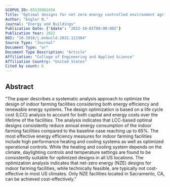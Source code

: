 ```yaml
---
SCOPUS_ID: 85135962434
Title: "Optimal designs for net zero energy controlled environment agriculture facilities"
Author: "Engler N."
Journal: "Energy and Buildings"
Publication Date: {'$date': '2022-10-01T00:00:00Z'}
Publication Year: 2022
DOI: "10.1016/j.enbuild.2022.112364"
Source Type: "Journal"
Document Type: "ar"
Document Type Description: "Article"
Affiliation: "College of Engineering and Applied Science"
Affiliation Country: "United States"
Cited by count: 6
---
```


## Abstract
"The paper describes a systematic analysis approach to optimize the design of indoor farming facilities considering both energy efficiency and renewable energy systems. The design optimization is based on a life cycle cost (LCC) analysis to account for both capital and energy costs over the lifetime of the facilities. The analysis indicates that LCC-based optimal designs consistently reduce annual energy consumption of the indoor farming facilities compared to the baseline case reaching up to 65%. The most effective energy efficiency measures for indoor farming facilities include high performance heating and cooling systems as well as optimized operational controls. While the heating and cooling system depends on the climate, daylighting controls and temperature settings are found to be consistently suitable for optimized designs in all US locations. The optimization analysis indicates that net-zero energy (NZE) designs for indoor farming facilities, while technically feasible, are typically not cost-effective in most US climates. Only NZE facilities located in Sacramento, CA, can be achieved cost-effectively."
